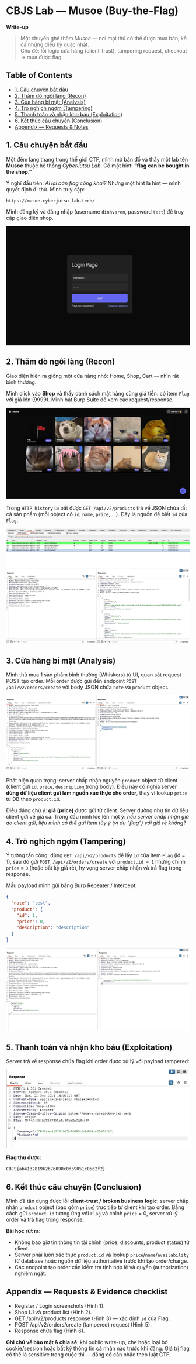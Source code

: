 # CBJS Lab — Musoe (Buy-the-Flag)

**Write-up**

> Một chuyến ghé thăm _Musoe_ — nơi mọi thứ có thể được mua bán, kể cả những điều kỳ quặc nhất.  
> Chủ đề: lỗi logic cửa hàng (client-trust), tampering request, checkout → mua được flag.

## Table of Contents

- [1. Câu chuyện bắt đầu](#1-câu-chuyện-bắt-đầu)
- [2. Thăm dò ngôi làng (Recon)](#2-thăm-dò-ngôi-làng-recon)
- [3. Cửa hàng bí mật (Analysis)](#3-cửa-hàng-bí-mật-analysis)
- [4. Trò nghịch ngợm (Tampering)](#4-trò-nghịch-ngộm-tampering)
- [5. Thanh toán và nhận kho báu (Exploitation)](#5-thanh-toán-và-nhận-kho-báu-exploitation)
- [6. Kết thúc câu chuyện (Conclusion)](#6-kết-thúc-câu-chuyện-conclusion)
- [Appendix — Requests & Notes](#appendix--requests--notes)

## 1. Câu chuyện bắt đầu

Một đêm lang thang trong thế giới CTF, mình mở bản đồ và thấy một lab tên **Musoe** thuộc hệ thống _CyberJutsu Lab_. Có một hint: **“flag can be bought in the shop.”**

Ý nghĩ đầu tiên: _Ai lại bán flag công khai?_ Nhưng một hint là hint — mình quyết định đi thử.
Mình truy cập:

```
https://musoe.cyberjutsu-lab.tech/
```

Mình đăng ký và đăng nhập (username `dinhvaren`, password `test`) để truy cập giao diện shop.

![Login form](/images/Cyberjutsu/musoe1/loginPage.png)

## 2. Thăm dò ngôi làng (Recon)

Giao diện hiện ra giống một cửa hàng nhỏ: Home, Shop, Cart — nhìn rất bình thường.

Mình click vào **Shop** và thấy danh sách mặt hàng cùng giá tiền. có item `Flag` với giá lớn (9999). Mình bật Burp Suite để xem các request/response.

![Shop UI + Flag card](/images/Cyberjutsu/musoe1/dashboard.png)

Trong `HTTP history` ta bắt được `GET /api/v2/products` trả về JSON chứa tất cả sản phẩm (mỗi object có `id`, `name`, `price`, ...). Đây là nguồn để biết `id` của `Flag`.

![GET /api/v2/products response](/images/Cyberjutsu/musoe1/getproducts.png)

## 3. Cửa hàng bí mật (Analysis)

Mình thử mua 1 sản phẩm bình thường (Whiskers) từ UI, quan sát request POST tạo order. Mỗi order được gửi đến endpoint `POST /api/v2/orders/create` với body JSON chứa `note` và `product` object.

![Create order - example request/response](/images/Cyberjutsu/musoe1/postorders.png)

Phát hiện quan trọng: server chấp nhận nguyên `product` object từ client (client gửi `id`, `price`, `description` trong body). Điều này có nghĩa server **dùng dữ liệu client gửi làm nguồn xác thực cho order**, thay vì lookup `price` từ DB theo `product.id`.

Điều đáng chú ý: **giá (price)** được gửi từ client. Server dường như tin dữ liệu client gửi về giá cả.
Trong đầu mình lóe lên một ý: _nếu server chấp nhận giá do client gửi, liệu mình có thể gửi item tùy ý (ví dụ "flag") với giá rẻ không?_

## 4. Trò nghịch ngợm (Tampering)

Ý tưởng tấn công: dùng `GET /api/v2/products` để lấy `id` của item `Flag` (id = 1), sau đó gửi `POST /api/v2/orders/create` với `product.id = 1` nhưng chỉnh `price` = `0` (hoặc bất kỳ giá rẻ), hy vọng server chấp nhận và trả flag trong response.

Mẫu payload mình gửi bằng Burp Repeater / Intercept:

```json
{
  "note": "test",
  "product": {
    "id": 1,
    "price": 0,
    "description": "description"
  }
}
```

![Tampered order request](/images/Cyberjutsu/musoe1/repeatcher.png)

## 5. Thanh toán và nhận kho báu (Exploitation)

Server trả về response chứa flag khi order được xử lý với payload tampered:

![Response with flag](/images/Cyberjutsu/musoe1/flag.png)

**Flag thu được:** 
```
CBJS{ab413281962b76090c0db9051c05d2f2}
```

## 6. Kết thúc câu chuyện (Conclusion)

Mình đã tận dụng được lỗi **client-trust / broken business logic**: server chấp nhận `product` object (bao gồm `price`) trực tiếp từ client khi tạo order. Bằng cách gửi `product.id` tương ứng với `Flag` và chỉnh `price` = 0, server xử lý order và trả flag trong response.

**Bài học rút ra**:
- Không bao giờ tin thông tin tài chính (price, discounts, product status) từ client.  
- Server phải luôn xác thực `product.id` và lookup `price`/`name`/`availability` từ database hoặc nguồn dữ liệu authoritative trước khi tạo order/charge.  
- Các endpoint tạo order cần kiểm tra tính hợp lệ và quyền (authorization) nghiêm ngặt.

## Appendix — Requests & Evidence checklist

- Register / Login screenshots (Hình 1).  
- Shop UI và product list (Hình 2).  
- GET /api/v2/products response (Hình 3) — xác định `id` của Flag.  
- POST /api/v2/orders/create (tampered) request (Hình 5).  
- Response chứa flag (Hình 6).  

**Ghi chú về bảo mật & chia sẻ**: khi public write-up, che hoặc loại bỏ cookie/session hoặc bất kỳ thông tin cá nhân nào trước khi đăng. Giá trị flag có thể là sensitive trong cuộc thi — đăng có cân nhắc theo luật CTF.
